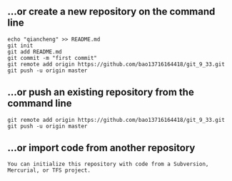 ## …or create a new repository on the command line
```
echo "qiancheng" >> README.md
git init
git add README.md
git commit -m "first commit"
git remote add origin https://github.com/bao13716164418/git_9_33.git
git push -u origin master
```
## …or push an existing repository from the command line
```
git remote add origin https://github.com/bao13716164418/git_9_33.git
git push -u origin master
```
## …or import code from another repository
```
You can initialize this repository with code from a Subversion, Mercurial, or TFS project.
```